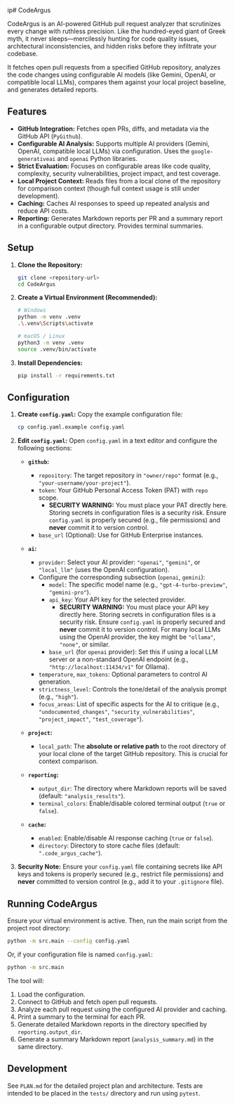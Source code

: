 ip# CodeArgus

CodeArgus is an AI-powered GitHub pull request analyzer that scrutinizes every change with ruthless precision. Like the hundred-eyed giant of Greek myth, it never sleeps—mercilessly hunting for code quality issues, architectural inconsistencies, and hidden risks before they infiltrate your codebase.

It fetches open pull requests from a specified GitHub repository, analyzes the code changes using configurable AI models (like Gemini, OpenAI, or compatible local LLMs), compares them against your local project baseline, and generates detailed reports.

## Features

*   **GitHub Integration:** Fetches open PRs, diffs, and metadata via the GitHub API (`PyGithub`).
*   **Configurable AI Analysis:** Supports multiple AI providers (Gemini, OpenAI, compatible local LLMs) via configuration. Uses the `google-generativeai` and `openai` Python libraries.
*   **Strict Evaluation:** Focuses on configurable areas like code quality, complexity, security vulnerabilities, project impact, and test coverage.
*   **Local Project Context:** Reads files from a local clone of the repository for comparison context (though full context usage is still under development).
*   **Caching:** Caches AI responses to speed up repeated analysis and reduce API costs.
*   **Reporting:** Generates Markdown reports per PR and a summary report in a configurable output directory. Provides terminal summaries.

## Setup

1.  **Clone the Repository:**
    ```bash
    git clone <repository-url>
    cd CodeArgus
    ```

2.  **Create a Virtual Environment (Recommended):**
    ```bash
    # Windows
    python -m venv .venv
    .\.venv\Scripts\activate

    # macOS / Linux
    python3 -m venv .venv
    source .venv/bin/activate
    ```

3.  **Install Dependencies:**
    ```bash
    pip install -r requirements.txt
    ```

## Configuration

1.  **Create `config.yaml`:**
    Copy the example configuration file:
    ```bash
    cp config.yaml.example config.yaml
    ```

2.  **Edit `config.yaml`:**
    Open `config.yaml` in a text editor and configure the following sections:

    *   **`github`:**
        *   `repository`: The target repository in `"owner/repo"` format (e.g., `"your-username/your-project"`).
        *   `token`: Your GitHub Personal Access Token (PAT) with `repo` scope.
            *   **SECURITY WARNING:** You must place your PAT directly here. Storing secrets in configuration files is a security risk. Ensure `config.yaml` is properly secured (e.g., file permissions) and **never** commit it to version control.
        *   `base_url` (Optional): Use for GitHub Enterprise instances.

    *   **`ai`:**
        *   `provider`: Select your AI provider: `"openai"`, `"gemini"`, or `"local_llm"` (uses the OpenAI configuration).
        *   Configure the corresponding subsection (`openai`, `gemini`):
            *   `model`: The specific model name (e.g., `"gpt-4-turbo-preview"`, `"gemini-pro"`).
            *   `api_key`: Your API key for the selected provider.
                *   **SECURITY WARNING:** You must place your API key directly here. Storing secrets in configuration files is a security risk. Ensure `config.yaml` is properly secured and **never** commit it to version control. For many local LLMs using the OpenAI provider, the key might be `"ollama"`, `"none"`, or similar.
            *   `base_url` (for `openai` provider): Set this if using a local LLM server or a non-standard OpenAI endpoint (e.g., `"http://localhost:11434/v1"` for Ollama).
        *   `temperature`, `max_tokens`: Optional parameters to control AI generation.
        *   `strictness_level`: Controls the tone/detail of the analysis prompt (e.g., `"high"`).
        *   `focus_areas`: List of specific aspects for the AI to critique (e.g., `"undocumented_changes"`, `"security_vulnerabilities"`, `"project_impact"`, `"test_coverage"`).

    *   **`project`:**
        *   `local_path`: The **absolute or relative path** to the root directory of your local clone of the target GitHub repository. This is crucial for context comparison.

    *   **`reporting`:**
        *   `output_dir`: The directory where Markdown reports will be saved (default: `"analysis_results"`).
        *   `terminal_colors`: Enable/disable colored terminal output (`true` or `false`).

    *   **`cache`:**
        *   `enabled`: Enable/disable AI response caching (`true` or `false`).
        *   `directory`: Directory to store cache files (default: `".code_argus_cache"`).

3.  **Security Note:** Ensure your `config.yaml` file containing secrets like API keys and tokens is properly secured (e.g., restrict file permissions) and **never** committed to version control (e.g., add it to your `.gitignore` file).

## Running CodeArgus

Ensure your virtual environment is active. Then, run the main script from the project root directory:

```bash
python -m src.main --config config.yaml
```

Or, if your configuration file is named `config.yaml`:

```bash
python -m src.main
```

The tool will:
1.  Load the configuration.
2.  Connect to GitHub and fetch open pull requests.
3.  Analyze each pull request using the configured AI provider and caching.
4.  Print a summary to the terminal for each PR.
5.  Generate detailed Markdown reports in the directory specified by `reporting.output_dir`.
6.  Generate a summary Markdown report (`analysis_summary.md`) in the same directory.

## Development

See `PLAN.md` for the detailed project plan and architecture. Tests are intended to be placed in the `tests/` directory and run using `pytest`.
